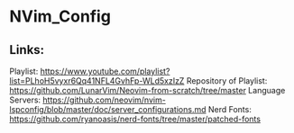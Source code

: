 # NVim_Config

## Links:

Playlist: https://www.youtube.com/playlist?list=PLhoH5vyxr6Qq41NFL4GvhFp-WLd5xzIzZ
Repository of Playlist: https://github.com/LunarVim/Neovim-from-scratch/tree/master
Language Servers: https://github.com/neovim/nvim-lspconfig/blob/master/doc/server_configurations.md
Nerd Fonts: https://github.com/ryanoasis/nerd-fonts/tree/master/patched-fonts
    
